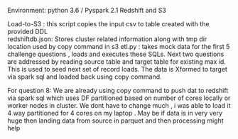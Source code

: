 Environment: python 3.6 / Pyspark 2.1 Redshift and S3  

Load-to-S3 : this script copies the input csv to table created with the provided DDL  
redshiftdb.json: Stores cluster related information along with tmp dir location used by copy command in s3
etl.py : takes mock data for the first 5 challenge questions , loads and executes these SQLs. 
         Next two questions are addressed by reading source table and target table for existing max id. This is used to seed   next set of record loads.
		 The data is Xformed to target via spark sql and loaded back using copy command.

For question 8:
We are already using copy command to push dat to redshift  via spark sql  which uses DF partitioned based on  number of cores locally or worker nodes in cluster.
We dont have to change much , i was able to load it 4 way partitioned for 4 cores  on my laptop . May be if data is in very very huge then landing data from source in parquet and then processing might help


